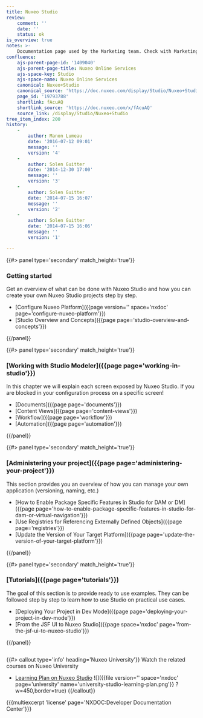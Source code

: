 ```yaml
---
title: Nuxeo Studio
review:
    comment: ''
    date: ''
    status: ok
is_overview: true
notes: >-
    Documentation page used by the Marketing team. Check with Marketing before deleting or moving.
confluence:
    ajs-parent-page-id: '1409040'
    ajs-parent-page-title: Nuxeo Online Services
    ajs-space-key: Studio
    ajs-space-name: Nuxeo Online Services
    canonical: Nuxeo+Studio
    canonical_source: 'https://doc.nuxeo.com/display/Studio/Nuxeo+Studio'
    page_id: '19793788'
    shortlink: fAcuAQ
    shortlink_source: 'https://doc.nuxeo.com/x/fAcuAQ'
    source_link: /display/Studio/Nuxeo+Studio
tree_item_index: 200
history:
    -
        author: Manon Lumeau
        date: '2016-07-12 09:01'
        message: ''
        version: '4'
    -
        author: Solen Guitter
        date: '2014-12-30 17:00'
        message: ''
        version: '3'
    -
        author: Solen Guitter
        date: '2014-07-15 16:07'
        message: ''
        version: '2'
    -
        author: Solen Guitter
        date: '2014-07-15 16:06'
        message: ''
        version: '1'

---
```

<div class="row" data-equalizer data-equalize-on="medium"><div class="column medium-6">{{#> panel type='secondary' match_height='true'}}

### Getting started

Get an overview of what can be done with Nuxeo Studio and how you can create your own Nuxeo Studio projects step by step.

- [Configure Nuxeo Platform]({{page version='' space='nxdoc' page='configure-nuxeo-platform'}})
- [Studio Overview and Concepts]({{page page='studio-overview-and-concepts'}})

{{/panel}}</div><div class="column medium-6">{{#> panel type='secondary' match_height='true'}}

### [Working with Studio Modeler]({{page page='working-in-studio'}})

In this chapter we will explain each screen exposed by Nuxeo Studio. If you are blocked in your configuration process on a specific screen!

- [Documents]({{page page='documents'}})
- [Content Views]({{page page='content-views'}})
- [Workflow]({{page page='workflow'}})
- [Automation]({{page page='automation'}})

{{/panel}}</div></div><div class="row" data-equalizer data-equalize-on="medium"><div class="column medium-6">{{#> panel type='secondary' match_height='true'}}

### [Administering your project]({{page page='administering-your-project'}})

This section provides you an overview of how you can manage your own application (versioning, naming, etc.)

- [How to Enable Package Specific Features in Studio for DAM or DM]({{page page='how-to-enable-package-specific-features-in-studio-for-dam-or-virtual-navigation'}})
- [Use Registries for Referencing Externally Defined Objects]({{page page='registries'}})
- [Update the Version of Your Target Platform]({{page page='update-the-version-of-your-target-platform'}})

{{/panel}}</div><div class="column medium-6">{{#> panel type='secondary' match_height='true'}}

### [Tutorials]({{page page='tutorials'}})

The goal of this section is to provide ready to use examples. They can be followed step by step to learn how to use Studio on practical use cases.

- [Deploying Your Project in Dev Mode]({{page page='deploying-your-project-in-dev-mode'}})
- [From the JSF UI to Nuxeo Studio]({{page space='nxdoc' page='from-the-jsf-ui-to-nuxeo-studio'}})

{{/panel}}</div></div>

{{#> callout type='info' heading='Nuxeo University'}}
Watch the related courses on Nuxeo University
- [Learning Plan on Nuxeo Studio](https://university.nuxeo.com/learn/public/learning_plan/view/5/nuxeo-studio-foundations)
![]({{file version='' space='nxdoc' page='university' name='university-studio-learning-plan.png'}} ?w=450,border=true)
{{/callout}}

{{{multiexcerpt 'license' page='NXDOC:Developer Documentation Center'}}}
